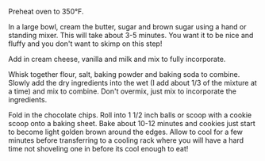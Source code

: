 Preheat oven to 350°F.

In a large bowl, cream the butter, sugar and brown sugar using a hand or standing mixer. This will take about 3-5 minutes. You want it to be nice and fluffy and you don't want to skimp on this step!

Add in cream cheese, vanilla and milk and mix to fully incorporate.

Whisk together flour, salt, baking powder and baking soda to combine. Slowly add the dry ingredients into the wet (I add about 1/3 of the mixture at a time) and mix to combine. Don't overmix, just mix to incorporate the ingredients.

Fold in the chocolate chips. Roll into 1 1/2 inch balls or scoop with a cookie scoop onto a baking sheet. Bake about 10-12 minutes and cookies just start to become light golden brown around the edges. Allow to cool for a few minutes before transferring to a cooling rack where you will have a hard time not shoveling one in before its cool enough to eat!